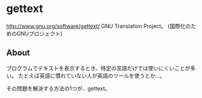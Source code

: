 # gettext
http://www.gnu.org/software/gettext/
GNU Translation Project。
(国際化のためのGNUプロジェクト)


## About
プログラムでテキストを表示するとき、特定の言語だけでは使いにくいことが多い。
たとえば英語に慣れていない人が英語のツールを使うとか…。

その問題を解決する方法の1つが、gettext。
